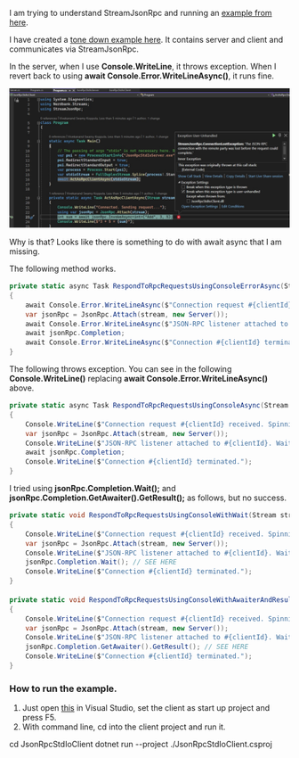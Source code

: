 
I am trying to understand StreamJsonRpc and running an [example from here](https://github.com/AArnott/StreamJsonRpc.Sample).

I have created a [tone down example here](https://github.com/AvtsVivek/SOIssueReport-200501). It contains server and client and communicates via StreamJsonRpc. 

In the server, when I use **Console.WriteLine**, it throws exception. When I revert back to using **await Console.Error.WriteLineAsync()**, it runs fine. 

![Exception is throw](50_50Exception.jpg)

Why is that? Looks like there is something to do with await async that I am missing.

The following method works.

```cs
private static async Task RespondToRpcRequestsUsingConsoleErrorAsync(Stream stream, int clientId)
{
    await Console.Error.WriteLineAsync($"Connection request #{clientId} received. Spinning off an async Task to cater to requests.");
    var jsonRpc = JsonRpc.Attach(stream, new Server());
    await Console.Error.WriteLineAsync($"JSON-RPC listener attached to #{clientId}. Waiting for requests...");
    await jsonRpc.Completion;
    await Console.Error.WriteLineAsync($"Connection #{clientId} terminated.");
}
```

The following throws exception. You can see in the following **Console.WriteLine()** replacing **await Console.Error.WriteLineAsync()** above.  

```cs
private static async Task RespondToRpcRequestsUsingConsoleAsync(Stream stream, int clientId)
{
    Console.WriteLine($"Connection request #{clientId} received. Spinning off an async Task to cater to requests.");
    var jsonRpc = JsonRpc.Attach(stream, new Server());
    Console.WriteLine($"JSON-RPC listener attached to #{clientId}. Waiting for requests...");
    await jsonRpc.Completion;
    Console.WriteLine($"Connection #{clientId} terminated.");
}
```

I tried using **jsonRpc.Completion.Wait();** and **jsonRpc.Completion.GetAwaiter().GetResult();** as follows, but no success.

```cs
private static void RespondToRpcRequestsUsingConsoleWithWait(Stream stream, int clientId)
{
    Console.WriteLine($"Connection request #{clientId} received. Spinning off an async Task to cater to requests.");
    var jsonRpc = JsonRpc.Attach(stream, new Server());
    Console.WriteLine($"JSON-RPC listener attached to #{clientId}. Waiting for requests...");
    jsonRpc.Completion.Wait(); // SEE HERE
    Console.WriteLine($"Connection #{clientId} terminated.");
}

private static void RespondToRpcRequestsUsingConsoleWithAwaiterAndResult(Stream stream, int clientId)
{
    Console.WriteLine($"Connection request #{clientId} received. Spinning off an async Task to cater to requests.");
    var jsonRpc = JsonRpc.Attach(stream, new Server());
    Console.WriteLine($"JSON-RPC listener attached to #{clientId}. Waiting for requests...");
    jsonRpc.Completion.GetAwaiter().GetResult(); // SEE HERE
    Console.WriteLine($"Connection #{clientId} terminated.");
}
```

### How to run the example.
1. Just open [this](https://github.com/AvtsVivek/SOIssueReport-200501) in Visual Studio, set the client as start up project and press F5.
2. With command line, cd into the client project and run it.

cd JsonRpcStdIoClient
dotnet run --project ./JsonRpcStdIoClient.csproj
